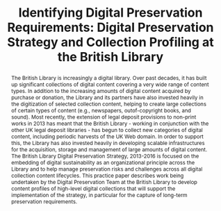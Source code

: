 ---
abstract: 'The British Library is increasingly a digital library. Over past decades,
  it has built up significant collections of digital content covering a very wide
  range of content types. In addition to the increasing amounts of digital content
  acquired by purchase or donation, the Library and its partners have also invested
  heavily in the digitization of selected collection content, helping to create large
  collections of certain types of content (e.g., newspapers, outof-copyright books,
  and sound). Most recently, the extension of legal deposit provisions to non-print
  works in 2013 has meant that the British Library - working in conjunction with the
  other UK legal deposit libraries - has begun to collect new categories of digital
  content, including periodic harvests of the UK Web domain. In order to support this,
  the Library has also invested heavily in developing scalable infrastructures for
  the acquisition, storage and management of large amounts of digital content. The
  British Library Digital Preservation Strategy, 2013-2016 is focused on the embedding
  of digital sustainability as an organizational principle across the Library and
  to help manage preservation risks and challenges across all digital collection content
  lifecycles. This practice paper describes work being undertaken by the Digital Preservation
  Team at the British Library to develop content profiles of high-level digital collections
  that will support the implementation of the strategy, in particular for the capture
  of long-term preservation requirements. '
creators:
- Day, Michael
- Kimura, Akiko
- MacDonald, Ann
- Pennock, Maureen
date: null
document_url: https://services.phaidra.univie.ac.at/api/object/o:378119/download
grand_parent: iPRES
institutions: []
keywords:
- digital preservation
- collection content profiling
- preservation planning
- institutional contexts of preservation
landing_page_url: https://phaidra.univie.ac.at/o:378119
language: eng
layout: publication
license: CC BY-NC-SA 3.0 AT
notes_url: null
parent: iPRES 2014
presentation_url: null
publication_type: paper
size: 195040
source_name: iPRES
title: 'Identifying Digital Preservation Requirements: Digital Preservation Strategy
  and Collection Profiling at the British Library'
year: 2014
---